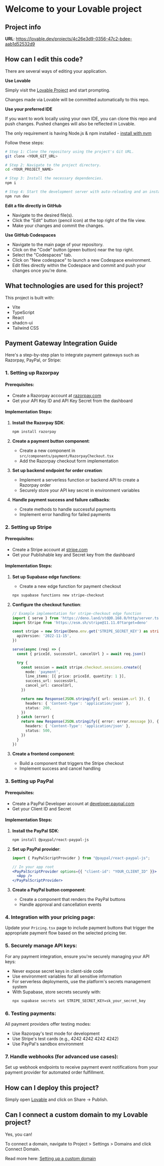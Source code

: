 
# Welcome to your Lovable project

## Project info

**URL**: https://lovable.dev/projects/4c26e3d9-0356-47c2-bdee-aab1d52532d9

## How can I edit this code?

There are several ways of editing your application.

**Use Lovable**

Simply visit the [Lovable Project](https://lovable.dev/projects/4c26e3d9-0356-47c2-bdee-aab1d52532d9) and start prompting.

Changes made via Lovable will be committed automatically to this repo.

**Use your preferred IDE**

If you want to work locally using your own IDE, you can clone this repo and push changes. Pushed changes will also be reflected in Lovable.

The only requirement is having Node.js & npm installed - [install with nvm](https://github.com/nvm-sh/nvm#installing-and-updating)

Follow these steps:

```sh
# Step 1: Clone the repository using the project's Git URL.
git clone <YOUR_GIT_URL>

# Step 2: Navigate to the project directory.
cd <YOUR_PROJECT_NAME>

# Step 3: Install the necessary dependencies.
npm i

# Step 4: Start the development server with auto-reloading and an instant preview.
npm run dev
```

**Edit a file directly in GitHub**

- Navigate to the desired file(s).
- Click the "Edit" button (pencil icon) at the top right of the file view.
- Make your changes and commit the changes.

**Use GitHub Codespaces**

- Navigate to the main page of your repository.
- Click on the "Code" button (green button) near the top right.
- Select the "Codespaces" tab.
- Click on "New codespace" to launch a new Codespace environment.
- Edit files directly within the Codespace and commit and push your changes once you're done.

## What technologies are used for this project?

This project is built with:

- Vite
- TypeScript
- React
- shadcn-ui
- Tailwind CSS

## Payment Gateway Integration Guide

Here's a step-by-step plan to integrate payment gateways such as Razorpay, PayPal, or Stripe:

### 1. Setting up Razorpay

#### Prerequisites:
- Create a Razorpay account at [razorpay.com](https://razorpay.com)
- Get your API Key ID and API Key Secret from the dashboard

#### Implementation Steps:

1. **Install the Razorpay SDK**:
   ```bash
   npm install razorpay
   ```

2. **Create a payment button component**:
   - Create a new component in `src/components/payment/RazorpayCheckout.tsx`
   - Add the Razorpay checkout form implementation

3. **Set up backend endpoint for order creation**:
   - Implement a serverless function or backend API to create a Razorpay order
   - Securely store your API key secret in environment variables

4. **Handle payment success and failure callbacks**:
   - Create methods to handle successful payments
   - Implement error handling for failed payments

### 2. Setting up Stripe

#### Prerequisites:
- Create a Stripe account at [stripe.com](https://stripe.com)
- Get your Publishable key and Secret key from the dashboard

#### Implementation Steps:

1. **Set up Supabase edge functions**:
   - Create a new edge function for payment checkout
   ```bash
   npx supabase functions new stripe-checkout
   ```

2. **Configure the checkout function**:
   ```typescript
   // Example implementation for stripe-checkout edge function
   import { serve } from 'https://deno.land/std@0.168.0/http/server.ts'
   import Stripe from 'https://esm.sh/stripe@11.11.0?target=deno'

   const stripe = new Stripe(Deno.env.get('STRIPE_SECRET_KEY') as string, {
     apiVersion: '2022-11-15',
   })

   serve(async (req) => {
     const { priceId, successUrl, cancelUrl } = await req.json()

     try {
       const session = await stripe.checkout.sessions.create({
         mode: 'payment',
         line_items: [{ price: priceId, quantity: 1 }],
         success_url: successUrl,
         cancel_url: cancelUrl,
       })

       return new Response(JSON.stringify({ url: session.url }), {
         headers: { 'Content-Type': 'application/json' },
         status: 200,
       })
     } catch (error) {
       return new Response(JSON.stringify({ error: error.message }), {
         headers: { 'Content-Type': 'application/json' },
         status: 500,
       })
     }
   })
   ```

3. **Create a frontend component**:
   - Build a component that triggers the Stripe checkout
   - Implement success and cancel handling

### 3. Setting up PayPal

#### Prerequisites:
- Create a PayPal Developer account at [developer.paypal.com](https://developer.paypal.com)
- Get your Client ID and Secret

#### Implementation Steps:

1. **Install the PayPal SDK**:
   ```bash
   npm install @paypal/react-paypal-js
   ```

2. **Set up PayPal provider**:
   ```jsx
   import { PayPalScriptProvider } from "@paypal/react-paypal-js";

   // In your app root
   <PayPalScriptProvider options={{ "client-id": "YOUR_CLIENT_ID" }}>
     <App />
   </PayPalScriptProvider>
   ```

3. **Create a PayPal button component**:
   - Create a component that renders the PayPal buttons
   - Handle approval and cancellation events

### 4. Integration with your pricing page:

Update your `Pricing.tsx` page to include payment buttons that trigger the appropriate payment flow based on the selected pricing tier.

### 5. Securely manage API keys:

For any payment integration, ensure you're securely managing your API keys:

- Never expose secret keys in client-side code
- Use environment variables for all sensitive information
- For serverless deployments, use the platform's secrets management system
- With Supabase, store secrets securely with:
  ```bash
  npx supabase secrets set STRIPE_SECRET_KEY=sk_your_secret_key
  ```

### 6. Testing payments:

All payment providers offer testing modes:
- Use Razorpay's test mode for development
- Use Stripe's test cards (e.g., 4242 4242 4242 4242)
- Use PayPal's sandbox environment

### 7. Handle webhooks (for advanced use cases):

Set up webhook endpoints to receive payment event notifications from your payment provider for automated order fulfillment.

## How can I deploy this project?

Simply open [Lovable](https://lovable.dev/projects/4c26e3d9-0356-47c2-bdee-aab1d52532d9) and click on Share -> Publish.

## Can I connect a custom domain to my Lovable project?

Yes, you can!

To connect a domain, navigate to Project > Settings > Domains and click Connect Domain.

Read more here: [Setting up a custom domain](https://docs.lovable.dev/tips-tricks/custom-domain#step-by-step-guide)


